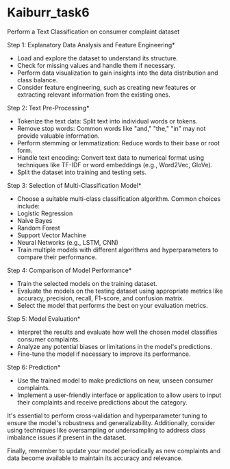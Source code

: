 # Kaiburr_task6

Perform a Text Classification on consumer complaint dataset

Step 1: Explanatory Data Analysis and Feature Engineering*
- Load and explore the dataset to understand its structure.
- Check for missing values and handle them if necessary.
- Perform data visualization to gain insights into the data distribution and class balance.
- Consider feature engineering, such as creating new features or extracting relevant information from the existing ones.
 
Step 2: Text Pre-Processing*
- Tokenize the text data: Split text into individual words or tokens.
- Remove stop words: Common words like "and," "the," "in" may not provide valuable information.
- Perform stemming or lemmatization: Reduce words to their base or root form.
- Handle text encoding: Convert text data to numerical format using techniques like TF-IDF or word embeddings (e.g., Word2Vec, GloVe).
- Split the dataset into training and testing sets.

Step 3: Selection of Multi-Classification Model*
- Choose a suitable multi-class classification algorithm. Common choices include:
- Logistic Regression
- Naive Bayes
- Random Forest
- Support Vector Machine
- Neural Networks (e.g., LSTM, CNN)
- Train multiple models with different algorithms and hyperparameters to compare their performance.

Step 4: Comparison of Model Performance*
- Train the selected models on the training dataset.
- Evaluate the models on the testing dataset using appropriate metrics like accuracy, precision, recall, F1-score, and confusion matrix.
- Select the model that performs the best on your evaluation metrics.

Step 5: Model Evaluation*
- Interpret the results and evaluate how well the chosen model classifies consumer complaints.
- Analyze any potential biases or limitations in the model's predictions.
- Fine-tune the model if necessary to improve its performance.

Step 6: Prediction*
- Use the trained model to make predictions on new, unseen consumer complaints.
- Implement a user-friendly interface or application to allow users to input their complaints and receive predictions about the category.

It's essential to perform cross-validation and hyperparameter tuning to ensure the model's robustness and generalizability. Additionally, consider using techniques like oversampling or undersampling to address class imbalance issues if present in the dataset.

Finally, remember to update your model periodically as new complaints and data become available to maintain its accuracy and relevance.
